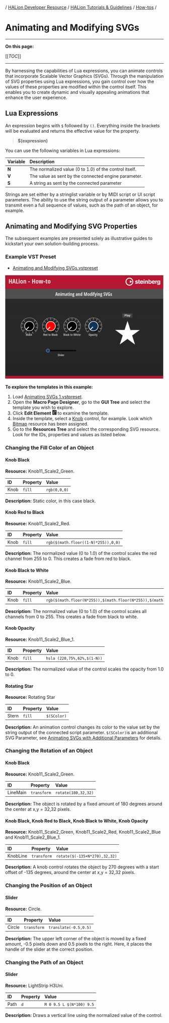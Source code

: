 / [HALion Developer Resource](../../HALion-Developer-Resource.md) / [HALion Tutorials & Guidelines](./HALion-Tutorials-Guidelines.md) / [How-tos](./How-tos.md) /

# Animating and Modifying SVGs

---

**On this page:**

[[_TOC_]]

---

By harnessing the capabilities of Lua expressions, you can animate controls that incorporate Scalable Vector Graphics (SVGs). Through the manipulation of SVG properties using Lua expressions, you gain control over how the values of these properties are modified within the control itself. This enables you to create dynamic and visually appealing animations that enhance the user experience.

## Lua Expressions

An expression begins with ``$`` followed by ``()``. Everything inside the brackets will be evaluated and returns the effective value for the property.

>**$(expression)**

You can use the following variables in Lua expressions:

|Variable|Description|
|:-|:-|
|**N**|The normalized value (0 to 1.0) of the control itself.|
|**V**|The value as sent by the connected engine parameter.|
|**S**|A string as sent by the connected parameter|

Strings are set either by a stringlist variable or by MIDI script or UI script parameters. The ability to use the string output of a parameter allows you to transmit even a full sequence of values, such as the path of an object, for example.

## Animating and Modifying SVG Properties

The subsequent examples are presented solely as illustrative guides to kickstart your own solution-building process.

### Example VST Preset

* [Animating and Modifying SVGs.vstpreset](../vstpresets/Animating%20and%20Modifying%20SVGs.vstpreset)

![Animating and Modifying SVGs](../images/Animating-and-Modifying-SVGs.png)

**To explore the templates in this example:**

1. Load [Animating SVGs 1.vstpreset](../vstpresets/Animating%20SVGs%201.vstpreset).
1. Open the **Macro Page Designer**, go to the **GUI Tree** and select the template you wish to explore. 
1. Click **Edit Element** ![Edit Element](../images/EditElement.PNG) to examine the template.
1. Inside the template, select a [Knob](../../HALion-Macro-Page/pages/Knob.md) control, for example. Look which [Bitmap](../../HALion-Macro-Page/pages/Bitmap.md) resource has been assigned.
1. Go to the **Resources Tree** and select the corresponding SVG resource. Look for the IDs, properties and values as listed below.

### Changing the Fill Color of an Object

#### Knob Black

**Resource:** Knob11_Scale2_Green.

|ID|Property|Value|
|:-|:-|:-|
|Knob|``fill``|``rgb(0,0,0)``|

**Description:** Static color, in this case black.

#### Knob Red to Black

**Resource:** Knob11_Scale2_Red.

|ID|Property|Value|
|:-|:-|:-|
|Knob|``fill``|``rgb($(math.floor((1-N)*255)),0,0)``|

**Description:** The normalized value (0 to 1.0) of the control scales the red channel from 255 to 0. This creates a fade from red to black.

#### Knob Black to White

**Resource:** Knob11_Scale2_Blue.

|ID|Property|Value|
|:-|:-|:-|
|Knob|``fill``|``rgb($(math.floor(N*255)),$(math.floor(N*255)),$(math.floor(N*255)))``|

**Description:** The normalized value (0 to 1.0) of the control scales all channels from 0 to 255. This creates a fade from black to white.

#### Knob Opacity

**Resource:** Knob11_Scale2_Blue_1.

|ID|Property|Value|
|:-|:-|:-|
|Knob|``fill``|``hsla (220,75%,62%,$(1-N))``|

**Description:** The normalized value of the control scales the opacity from 1.0 to 0.

#### Rotating Star

**Resource:** Rotating Star

|ID|Property|Value|
|:-|:-|:-|
|Stern|``fill``|``$(SColor)``|

**Description:** An animation control changes its color to the value set by the string output of the connected script parameter. ``$(SColor)``is an additional SVG Parameter, see [Animating SVGs with Additional Parameters](./Animating-SVGs-with-Additional-Parameters.md) for details.

### Changing the Rotation of an Object

#### Knob Black

**Resource:** Knob11_Scale2_Green.

|ID|Property|Value|
|:-|:-|:-|
|LineMain|``transform``|``rotate(180,32,32)``|

**Description:** The object is rotated by a fixed amount of 180 degrees around the center at x,y = 32,32 pixels.

#### Knob Black, Knob Red to Black, Knob Black to White, Knob Opacity

**Resource:** Knob11_Scale2_Green, Knob11_Scale2_Red, Knob11_Scale2_Blue and Knob11_Scale2_Blue_1.

|ID|Property|Value|
|:-|:-|:-|
|KnobLine|``transform``|``rotate($(-135+N*270),32,32)``|

**Description:** A knob control rotates the object by 270 degrees with a start offset of -135 degrees, around the center at x,y = 32,32 pixels.

### Changing the Position of an Object

#### Slider

**Resource:** Circle.

|ID|Property|Value|
|:-|:-|:-|
|Circle|``transform``|``translate(-0.5,0.5)``|

**Description:** The upper left corner of the object is moved by a fixed amount, -0.5 pixels down and 0.5 pixels to the right. Here, it places the handle of the slider at the correct position.

### Changing the Path of an Object

#### Slider

**Resource:** LightStrip H3Uni.

|ID|Property|Value|
|:-|:-|:-|
|Path|``d``|``M 0 9.5 L $(N*100) 9.5``|

**Description:** Draws a vertical line using the normalized value of the control.
